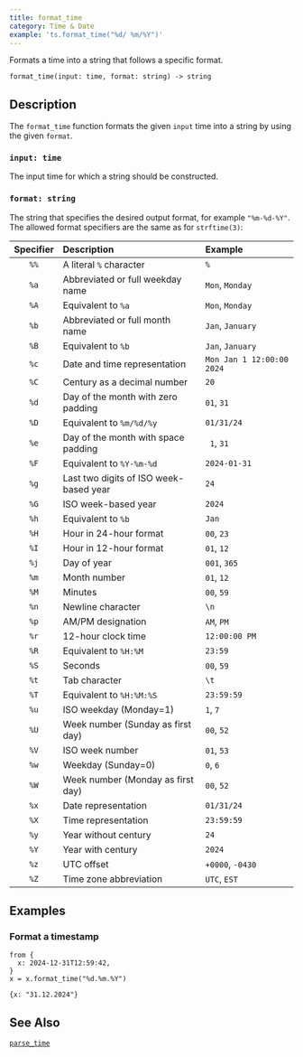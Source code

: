 ```yaml
---
title: format_time
category: Time & Date
example: 'ts.format_time("%d/ %m/%Y")'
---
```


Formats a time into a string that follows a specific format.

```tql
format_time(input: time, format: string) -> string
```

## Description

The `format_time` function formats the given `input` time into a string by using the given `format`.

### `input: time`

The input time for which a string should be constructed.

### `format: string`

The string that specifies the desired output format, for example `"%m-%d-%Y"`. The
allowed format specifiers are the same as for `strftime(3)`:

| Specifier | Description                            | Example                   |
| :-------: | :------------------------------------- | :------------------------ |
|   `%%`    | A literal `%` character                | `%`                       |
|   `%a`    | Abbreviated or full weekday name       | `Mon`, `Monday`           |
|   `%A`    | Equivalent to `%a`                     | `Mon`, `Monday`           |
|   `%b`    | Abbreviated or full month name         | `Jan`, `January`          |
|   `%B`    | Equivalent to `%b`                     | `Jan`, `January`          |
|   `%c`    | Date and time representation           | `Mon Jan 1 12:00:00 2024` |
|   `%C`    | Century as a decimal number            | `20`                      |
|   `%d`    | Day of the month with zero padding     | `01`, `31`                |
|   `%D`    | Equivalent to `%m/%d/%y`               | `01/31/24`                |
|   `%e`    | Day of the month with space padding    | ` 1`, `31`                |
|   `%F`    | Equivalent to `%Y-%m-%d`               | `2024-01-31`              |
|   `%g`    | Last two digits of ISO week-based year | `24`                      |
|   `%G`    | ISO week-based year                    | `2024`                    |
|   `%h`    | Equivalent to `%b`                     | `Jan`                     |
|   `%H`    | Hour in 24-hour format                 | `00`, `23`                |
|   `%I`    | Hour in 12-hour format                 | `01`, `12`                |
|   `%j`    | Day of year                            | `001`, `365`              |
|   `%m`    | Month number                           | `01`, `12`                |
|   `%M`    | Minutes                                | `00`, `59`                |
|   `%n`    | Newline character                      | `\n`                      |
|   `%p`    | AM/PM designation                      | `AM`, `PM`                |
|   `%r`    | 12-hour clock time                     | `12:00:00 PM`             |
|   `%R`    | Equivalent to `%H:%M`                  | `23:59`                   |
|   `%S`    | Seconds                                | `00`, `59`                |
|   `%t`    | Tab character                          | `\t`                      |
|   `%T`    | Equivalent to `%H:%M:%S`               | `23:59:59`                |
|   `%u`    | ISO weekday (Monday=1)                 | `1`, `7`                  |
|   `%U`    | Week number (Sunday as first day)      | `00`, `52`                |
|   `%V`    | ISO week number                        | `01`, `53`                |
|   `%w`    | Weekday (Sunday=0)                     | `0`, `6`                  |
|   `%W`    | Week number (Monday as first day)      | `00`, `52`                |
|   `%x`    | Date representation                    | `01/31/24`                |
|   `%X`    | Time representation                    | `23:59:59`                |
|   `%y`    | Year without century                   | `24`                      |
|   `%Y`    | Year with century                      | `2024`                    |
|   `%z`    | UTC offset                             | `+0000`, `-0430`          |
|   `%Z`    | Time zone abbreviation                 | `UTC`, `EST`              |

## Examples

### Format a timestamp

```tql
from {
  x: 2024-12-31T12:59:42,
}
x = x.format_time("%d.%m.%Y")
```

```tql
{x: "31.12.2024"}
```

## See Also

[`parse_time`](/reference/functions/parse_time)
